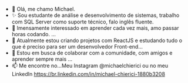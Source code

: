 - 👋 Olá, me chamo Michael.
- ✨ Sou estudante de análise e desenvolvimento de sistemas, trabalho com SQL Server como suporte técnico, falo inglês fluente.
- 👀 Imensamente interessado em aprender cada vez mais, amo passar horas codando. ...
- 🌱 Atualmente estou criando projetos com ReactJS e estudando tudo o que é preciso para ser um desenvolvedor Front-end...
- 💞️ Estou em busca de colaborar com a comunidade, com amigos e aprender sempre mais ...
- 📫 Me encontre no...Meu Instagram @michaelchierici ou no meu LinkedIn https://br.linkedin.com/in/michael-chierici-1880b3208

<!---
michaelchierici/michaelchierici is a ✨ special ✨ repository because its `README.md` (this file) appears on your GitHub profile.
You can click the Preview link to take a look at your changes.
--->
